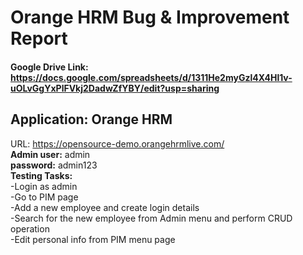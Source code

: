 # Orange HRM Bug & Improvement Report
#### Google Drive Link: https://docs.google.com/spreadsheets/d/1311He2myGzl4X4Hl1v-uOLvGgYxPlFVkj2DadwZfYBY/edit?usp=sharing

## Application: Orange HRM <br />
URL: https://opensource-demo.orangehrmlive.com/ <br />
**Admin user:** admin<br />
**password:** admin123<br />
**Testing Tasks:**<br />
-Login as admin<br />
-Go to PIM page<br />
-Add a new employee and create login details<br />
-Search for the new employee from Admin menu and perform CRUD operation<br />
-Edit personal info from PIM menu page<br />
